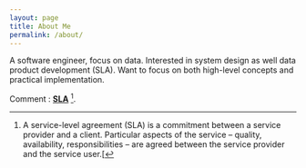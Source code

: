```yaml
---
layout: page
title: About Me
permalink: /about/
---
```


A software engineer, focus on data. Interested in system design as well data product development (SLA). Want to focus on both high-level concepts and practical implementation.


Comment : **[SLA](https://en.wikipedia.org/wiki/Service-level_agreement)** [^1].



[^1]:A service-level agreement (SLA) is a commitment between a service provider and a client. Particular aspects of the service – quality, availability, responsibilities – are agreed between the service provider and the service user.[
